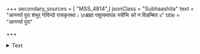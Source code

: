 +++
secondary_sources = [ "MSS_4814",]
jsonClass = "Subhaashita"
text = "आननर्त पुरा शंभुर् गोविन्दो रासकृत्तथा।  \nब्रह्मा पशुत्वमापन्नः स्त्रीभिः को न विडम्बितः॥"
title = "आननर्त पुरा"

+++

<details><summary>Text</summary>

आननर्त पुरा शंभुर् गोविन्दो रासकृत्तथा।  
ब्रह्मा पशुत्वमापन्नः स्त्रीभिः को न विडम्बितः॥
</details>
